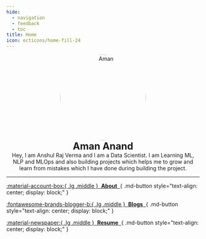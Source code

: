 ```yaml
---
hide:
  - navigation
  - feedback
  - toc
title: Home
icon: octicons/home-fill-24
---
```


<style>
  article > h1 { display: none; }
  @media (min-width: 900px) {
    main > div > div.md-content {
      max-width: 75%;
      margin: auto;
    }
  }
</style>

<p style="text-align: center; margin: 0px;">
  <img src="https://avatars.githubusercontent.com/u/156664113?v=4" alt="Aman" style="width: 16em; border-radius: 50%;" />

  <p style="text-align: center; font-size: 25px; margin: 0px;"><strong>Aman Anand</strong></p>
  <p style="text-align: center; margin: 0px;">
    Hey, I am Anshul Raj Verma and I am a Data Scientist. I am Learning ML, NLP and MLOps and also building projects which helps me to grow and learn from mistakes which I have done during building the project.
  </p>
</p>

---

<div class="grid cards" markdown>

[:material-account-box:{ .lg .middle }&nbsp; **About** &nbsp;](about/index.md){ .md-button style="text-align: center; display: block;" }

[:fontawesome-brands-blogger-b:{ .lg .middle }&nbsp; **Blogs** &nbsp;](blog/index.md){ .md-button style="text-align: center; display: block;" }

[//]: # ([:material-notebook-multiple:{ .lg .middle }&nbsp; **Projects** &nbsp;]&#40;project/index.md&#41;{ .md-button style="text-align: center; display: block;" })

[:material-newspaper:{ .lg .middle }&nbsp; **Resume** &nbsp;](https://github.com/arv-anshul/arv-anshul/raw/main/resume_arv-anshul.pdf){ .md-button style="text-align: center; display: block;" }


</div>